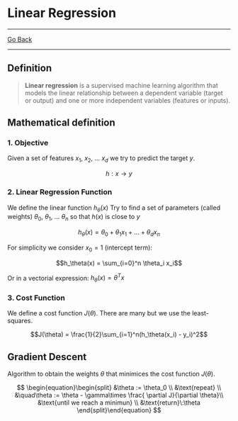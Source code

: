 # Linear Regression
---
[Go Back](UNIOVI/3S2_IntSys/README.md)

---
## Definition

> **Linear regression** is a supervised machine learning algorithm that models the linear relationship between a dependent variable (target or output) and one or more independent variables (features or inputs).

## Mathematical definition
### 1. Objective
Given a set of features $x_1$, $x_2$, ... $x_d$ we try to predict the target $y$.

$$h:x\to y$$

### 2. Linear Regression Function
We define the linear function $h_\theta(x)$
Try to find a set of parameters (called weights) $\theta_0$, $\theta_1$, ... $\theta_n$ so that $h(x)$ is close to $y$

$$h_\theta(x) = \theta_0 + \theta_1 x_1 + ... + \theta_d x_n$$

For simplicity we consider $x_0 = 1$ (intercept term):

$$h_\theta(x) = \sum_{i=0}^n \theta_i x_i$$

Or in a vectorial expression: $h_\theta(x) = \theta^Tx$
	
### 3. Cost Function
We define a cost function $J(\theta)$.
There are many but we use the least-squares.

$$J(\theta) = \frac{1}{2}\sum_{i=1}^n(h_\theta(x_i) - y_i)^2$$
## Gradient Descent

Algorithm to obtain the weights $\theta$ that minimices the cost function $J(\theta)$.

$$
\begin{equation}\begin{split}
&\theta := \theta_0 \\
&\text{repeat} \\
&\quad\theta := \theta - \gamma\times \frac{
\partial J}{\partial \theta}\\
&\text{until we reach a minimun} \\
&\text{return}\:\theta
\end{split}\end{equation}
$$

